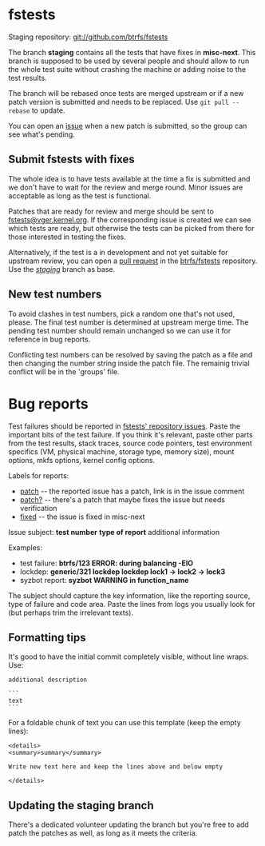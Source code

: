 # fstests

Staging repository: [git://github.com/btrfs/fstests](https://github.com/btrfs/fstests)



The branch **staging** contains all the tests that have fixes in **misc-next**.
This branch is supposed to be used by several people and should allow to run
the whole test suite without crashing the machine or adding noise to the test
results.

The branch will be rebased once tests are merged upstream or if a new patch
version is submitted and needs to be replaced. Use `git pull --rebase` to
update.

You can open an [issue](https://github.com/btrfs/fstests/issues) when a new
patch is submitted, so the group can see what's pending.

## Submit fstests with fixes

The whole idea is to have tests available at the time a fix is submitted and we
don't have to wait for the review and merge round. Minor issues are acceptable
as long as the test is functional.

Patches that are ready for review and merge should be sent to
[fstests@vger.kernel.org](https://lore.kernel.org/fstests/). If the
corresponding issue is created we can see which tests are ready, but otherwise
the tests can be picked from there for those interested in testing the fixes.

Alternatively, if the test is a in development and not yet suitable for
upstream review, you can open a [pull
request](https://github.com/btrfs/fstests/pulls) in the
[btrfs/fstests](https://github.com/btrfs/fstests) repository.  Use the
[*staging*](https://github.com/btrfs/fstests/tree/staging) branch as base.

## New test numbers

To avoid clashes in test numbers, pick a random one that's not used, please.
The final test number is determined at upstream merge time. The pending test
number should remain unchanged so we can use it for reference in bug reports.

Conflicting test numbers can be resolved by saving the patch as a file and then
changing the number string inside the patch file. The remainig trivial conflict
will be in the 'groups' file.

# Bug reports

Test failures should be reported in [fstests' repository
issues](https://github.com/btrfs/fstests/issues). Paste the important bits of
the test failure.  If you think it's relevant, paste other parts from the test
results, stack traces, source code pointers, test environment specifics (VM,
physical machine, storage type, memory size), mount options, mkfs options,
kernel config options.

Labels for reports:

* [patch](https://github.com/btrfs/fstests/issues?q=is%3Aissue+is%3Aopen+label%3Apatch) -- the reported issue has a patch, link is in the issue comment
* [patch?](https://github.com/btrfs/fstests/issues?q=is%3Aissue+is%3Aopen+label%3Apatch%3F) -- there's a patch that maybe fixes the issue but needs verification
* [fixed](https://github.com/btrfs/fstests/issues?q=is%3Aissue+is%3Aopen+label%3Afixed) -- the issue is fixed in misc-next

Issue subject: **test number** **type of report** additional information

Examples:

* test failure: **btrfs/123 ERROR: during balancing -EIO**
* lockdep: **generic/321 lockdep lockdep lock1 -> lock2 -> lock3**
* syzbot report: **syzbot WARNING in function_name**

The subject should capture the key information, like the reporting source, type
of failure and code area. Paste the lines from logs you usually look for (but
perhaps trim the irrelevant texts).

## Formatting tips

It's good to have the initial commit completely visible, without line wraps. Use:

    additional description

    ```
    text
    ```

For a foldable chunk of text you can use this template (keep the empty lines):

    <details>
    <summary>summary</summary>

    Write new text here and keep the lines above and below empty

    </details>

## Updating the staging branch

There's a dedicated volunteer updating the branch but you're free to add patch
the patches as well, as long as it meets the criteria.
